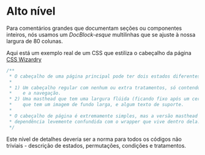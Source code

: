 # Alto nível

Para comentários grandes que documentam seções ou componentes inteiros, nós usamos um *DocBlock-esque* multilinhas que se ajuste à nossa largura de 80 colunas.

Aqui está um exemplo real de um CSS que estiliza o cabeçalho da página [CSS Wizardry](http://csswizardry.com/)

````css
/**
 * O cabeçalho de uma página principal pode ter dois estados diferentes
 *
 * 1) Um cabeçalho regular com nenhum ou extra tratamentos, só contendo a logo
 *    e a navegação.
 * 2) Uma masthead que tem uma largura flúida (ficando fixo após um certo ponto)
 *    que tem um imagem de fundo larga, e algum texto de suporte.
 *
 * O cabeçalho de página é extremamente simples, mas a versão masthead tem uma
 * dependência levemente confundida com o wrapper que vive dentro dela.
 */
````

Este nível de detalhes deveria ser a norma para todos os códigos não triviais - descrição de estados, permutações, condições e tratamentos.

